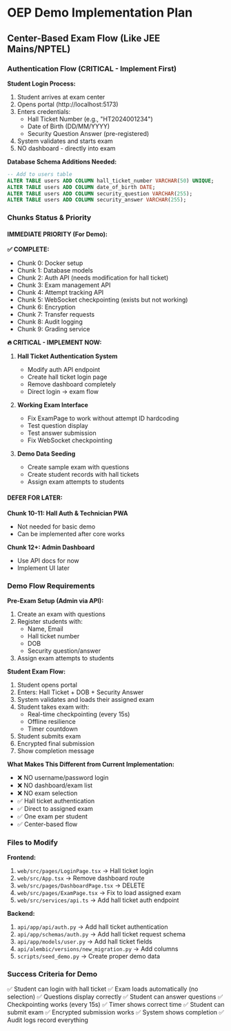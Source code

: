 # OEP Demo Implementation Plan
## Center-Based Exam Flow (Like JEE Mains/NPTEL)

### Authentication Flow (CRITICAL - Implement First)

**Student Login Process:**
1. Student arrives at exam center
2. Opens portal (http://localhost:5173)
3. Enters credentials:
   - Hall Ticket Number (e.g., "HT2024001234")
   - Date of Birth (DD/MM/YYYY)
   - Security Question Answer (pre-registered)
4. System validates and starts exam
5. NO dashboard - directly into exam

**Database Schema Additions Needed:**
```sql
-- Add to users table
ALTER TABLE users ADD COLUMN hall_ticket_number VARCHAR(50) UNIQUE;
ALTER TABLE users ADD COLUMN date_of_birth DATE;
ALTER TABLE users ADD COLUMN security_question VARCHAR(255);
ALTER TABLE users ADD COLUMN security_answer VARCHAR(255);
```

### Chunks Status & Priority

#### IMMEDIATE PRIORITY (For Demo):

**✅ COMPLETE:**
- Chunk 0: Docker setup
- Chunk 1: Database models
- Chunk 2: Auth API (needs modification for hall ticket)
- Chunk 3: Exam management API
- Chunk 4: Attempt tracking API
- Chunk 5: WebSocket checkpointing (exists but not working)
- Chunk 6: Encryption
- Chunk 7: Transfer requests
- Chunk 8: Audit logging
- Chunk 9: Grading service

**🔥 CRITICAL - IMPLEMENT NOW:**

1. **Hall Ticket Authentication System**
   - Modify auth API endpoint
   - Create hall ticket login page
   - Remove dashboard completely
   - Direct login → exam flow

2. **Working Exam Interface**
   - Fix ExamPage to work without attempt ID hardcoding
   - Test question display
   - Test answer submission
   - Fix WebSocket checkpointing

3. **Demo Data Seeding**
   - Create sample exam with questions
   - Create student records with hall tickets
   - Assign exam attempts to students

#### DEFER FOR LATER:

**Chunk 10-11: Hall Auth & Technician PWA**
- Not needed for basic demo
- Can be implemented after core works

**Chunk 12+: Admin Dashboard**
- Use API docs for now
- Implement UI later

### Demo Flow Requirements

**Pre-Exam Setup (Admin via API):**
1. Create an exam with questions
2. Register students with:
   - Name, Email
   - Hall ticket number
   - DOB
   - Security question/answer
3. Assign exam attempts to students

**Student Exam Flow:**
1. Student opens portal
2. Enters: Hall Ticket + DOB + Security Answer
3. System validates and loads their assigned exam
4. Student takes exam with:
   - Real-time checkpointing (every 15s)
   - Offline resilience
   - Timer countdown
5. Student submits exam
6. Encrypted final submission
7. Show completion message

**What Makes This Different from Current Implementation:**
- ❌ NO username/password login
- ❌ NO dashboard/exam list
- ❌ NO exam selection
- ✅ Hall ticket authentication
- ✅ Direct to assigned exam
- ✅ One exam per student
- ✅ Center-based flow

### Files to Modify

**Frontend:**
1. `web/src/pages/LoginPage.tsx` → Hall ticket login
2. `web/src/App.tsx` → Remove dashboard route
3. `web/src/pages/DashboardPage.tsx` → DELETE
4. `web/src/pages/ExamPage.tsx` → Fix to load assigned exam
5. `web/src/services/api.ts` → Add hall ticket auth endpoint

**Backend:**
1. `api/app/api/auth.py` → Add hall ticket authentication
2. `api/app/schemas/auth.py` → Add hall ticket request schema
3. `api/app/models/user.py` → Add hall ticket fields
4. `api/alembic/versions/new_migration.py` → Add columns
5. `scripts/seed_demo.py` → Create proper demo data

### Success Criteria for Demo

✅ Student can login with hall ticket
✅ Exam loads automatically (no selection)
✅ Questions display correctly
✅ Student can answer questions
✅ Checkpointing works (every 15s)
✅ Timer shows correct time
✅ Student can submit exam
✅ Encrypted submission works
✅ System shows completion
✅ Audit logs record everything

